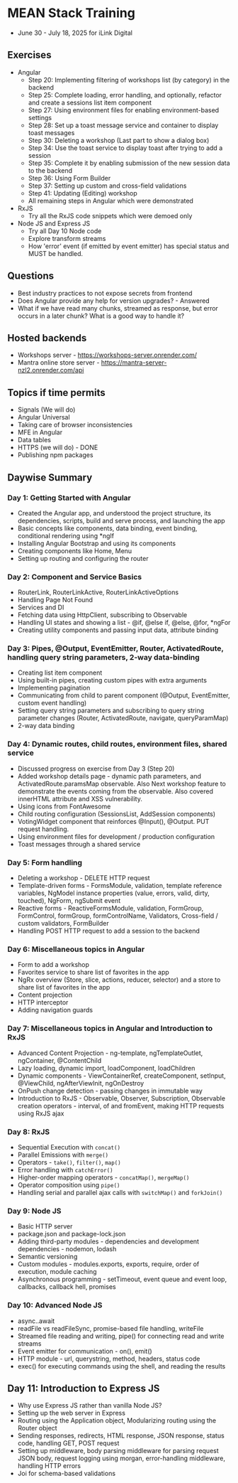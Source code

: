 # MEAN Stack Training
- June 30 - July 18, 2025 for iLink Digital

## Exercises
- Angular
    - Step 20: Implementing filtering of workshops list (by category) in the backend
    - Step 25: Complete loading, error handling, and optionally, refactor and create a sessions list item component
    - Step 27: Using environment files for enabling environment-based settings
    - Step 28: Set up a toast message service and container to display toast messages
    - Step 30: Deleting a workshop (Last part to show a dialog box)
    - Step 34: Use the toast service to display toast after trying to add a session
    - Step 35: Complete it by enabling submission of the new session data to the backend
    - Step 36: Using Form Builder
    - Step 37: Setting up custom and cross-field validations
    - Step 41: Updating (Editing) workshop
    - All remaining steps in Angular which were demonstrated
- RxJS
    - Try all the RxJS code snippets which were demoed only
- Node JS and Express JS
    - Try all Day 10 Node code
    - Explore transform streams
    - How 'error' event (if emitted by event emitter) has special status and MUST be handled.

## Questions
- Best industry practices to not expose secrets from frontend
- Does Angular provide any help for version upgrades? - Answered
- What if we have read many chunks, streamed as response, but error occurs in a later chunk? What is a good way to handle it?

## Hosted backends
- Workshops server - https://workshops-server.onrender.com/
- Mantra online store server - https://mantra-server-nzl2.onrender.com/api

## Topics if time permits
- Signals (We will do)
- Angular Universal
- Taking care of browser inconsistencies
- MFE in Angular
- Data tables
- HTTPS (we will do) - DONE
- Publishing npm packages

## Daywise Summary

### Day 1: Getting Started with Angular
- Created the Angular app, and understood the project structure, its dependencies, scripts, build and serve process, and launching the app
- Basic concepts like components, data binding, event binding, conditional rendering using *ngIf
- Installing Angular Bootstrap and using its components
- Creating components like Home, Menu
- Setting up routing and configuring the router

### Day 2: Component and Service Basics
- RouterLink, RouterLinkActive, RouterLinkActiveOptions
- Handling Page Not Found
- Services and DI
- Fetching data using HttpClient, subscribing to Observable
- Handling UI states and showing a list - @if, @else if, @else, @for, *ngFor
- Creating utility components and passing input data, attribute binding

### Day 3: Pipes, @Output, EventEmitter, Router, ActivatedRoute, handling query string parameters, 2-way data-binding
- Creating list item component
- Using built-in pipes, creating custom pipes with extra arguments
- Implementing pagination
- Communicating from child to parent component (@Output, EventEmitter, custom event handling)
- Setting query string parameters and subscribing to query string parameter changes (Router, ActivatedRoute, navigate, queryParamMap)
- 2-way data binding

### Day 4: Dynamic routes, child routes, environment files, shared service
- Discussed progress on exercise from Day 3 (Step 20)
- Added workshop details page - dynamic path parameters, and ActivatedRoute.paramsMap observable. Also Next workshop feature to demonstrate the events coming from the observable. Also covered innerHTML attribute and XSS vulnerability.
- Using icons from FontAwesome
- Child routing configuration (SessionsList, AddSession components)
- VotingWidget component that reinforces @Input(), @Output. PUT request handling.
- Using environment files for development / production configuration
- Toast messages through a shared service

### Day 5: Form handling
- Deleting a workshop - DELETE HTTP request
- Template-driven forms - FormsModule, validation, template reference variables, NgModel instance properties (value, errors, valid, dirty, touched), NgForm, ngSubmit event
- Reactive forms - ReactiveFormsModule, validation, FormGroup, FormControl, formGroup, formControlName, Validators, Cross-field / custom validators, FormBuilder
- Handling POST HTTP request to add a session to the backend

### Day 6: Miscellaneous topics in Angular
- Form to add a workshop
- Favorites service to share list of favorites in the app
- NgRx overview (Store, slice, actions, reducer, selector) and a store to share list of favorites in the app
- Content projection
- HTTP interceptor
- Adding navigation guards

### Day 7: Miscellaneous topics in Angular and Introduction to RxJS
- Advanced Content Projection - ng-template, ngTemplateOutlet, ngContainer, @ContentChild
- Lazy loading, dynamic import, loadComponent, loadChildren
- Dynamic components - ViewContainerRef, createComponent, setInput, @ViewChild, ngAfterViewInit, ngOnDestroy
- OnPush change detection - passing changes in immutable way
- Introduction to RxJS - Observable, Observer, Subscription, Observable creation operators - interval, of and fromEvent, making HTTP requests using RxJS ajax

### Day 8: RxJS
- Sequential Execution with `concat()`
- Parallel Emissions with `merge()`
- Operators - `take()`, `filter()`, `map()`
- Error handling with `catchError()`
- Higher-order mapping operators - `concatMap()`, `mergeMap()`
- Operator composition using `pipe()`
- Handling serial and parallel ajax calls with `switchMap()` and `forkJoin()`

### Day 9: Node JS
- Basic HTTP server
- package.json and package-lock.json
- Adding third-party modules - dependencies and development dependencies - nodemon, lodash
- Semantic versioning
- Custom modules - modules.exports, exports, require, order of execution, module caching
- Asynchronous programming - setTimeout, event queue and event loop, callbacks, callback hell, promises

### Day 10: Advanced Node JS
- async..await
- readFile vs readFileSync, promise-based file handling, writeFile
- Streamed file reading and writing, pipe() for connecting read and write streams
- Event emitter for communication - on(), emit()
- HTTP module - url, querystring, method, headers, status code
- exec() for executing commands using the shell, and reading the results

## Day 11: Introduction to Express JS
- Why use Express JS rather than vanilla Node JS?
- Setting up the web server in Express
- Routing using the Application object, Modularizing routing using the Router object
- Sending responses, redirects, HTML response, JSON response, status code, handling GET, POST request
- Setting up middleware, body parsing middleware for parsing request JSON body, request logging using morgan, error-handling middleware, handling HTTP errors
- Joi for schema-based validations